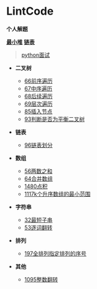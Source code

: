 # LintCode
**个人解题**

[**最小堆**](./最小堆.py)
[**链表**](https://github.com/2048JiaLi/PY3_privacy/blob/master/Python%E9%9D%A2%E8%AF%95/%E9%93%BE%E8%A1%A8.md)
> [python面试](https://github.com/2048JiaLi/PY3_privacy/tree/master/Python%E9%9D%A2%E8%AF%95)

+ **二叉树**
   + [66前序遍历](https://github.com/2048JiaLi/Lint-Code/blob/master/66.%E4%BA%8C%E5%8F%89%E6%A0%91%E5%89%8D%E5%BA%8F%E9%81%8D%E5%8E%86.md)
   + [67中序遍历](https://github.com/2048JiaLi/Lint-Code/blob/master/67%20%E4%BA%8C%E5%8F%89%E6%A0%91%E4%B8%AD%E5%BA%8F%E9%81%8D%E5%8E%86.md)
   + [68后续遍历](https://github.com/2048JiaLi/Lint-Code/blob/master/68%E4%BA%8C%E5%8F%89%E6%A0%91%E5%90%8E%E7%BB%AD%E9%81%8D%E5%8E%86.md)
   + [69层次遍历](https://github.com/2048JiaLi/Lint-Code/blob/master/69%E4%BA%8C%E5%8F%89%E6%A0%91%E5%B1%82%E6%AC%A1%E9%81%8D%E5%8E%86.md)
   + [85插入节点](https://github.com/2048JiaLi/Lint-Code/blob/master/85%E4%BA%8C%E5%8F%89%E6%9F%A5%E6%89%BE%E6%A0%91%E4%B8%AD%E6%8F%92%E5%85%A5%E8%8A%82%E7%82%B9.md)
   + [93判断是否为平衡二叉树](./93平衡二叉树判断.md)

+ **链表**
   + [96链表划分](https://github.com/2048JiaLi/Lint-Code/blob/master/96%20%E9%93%BE%E8%A1%A8%E5%88%92%E5%88%86.md)

+ **数组**
   + [56两数之和](https://github.com/2048JiaLi/Lint-Code/blob/master/56%E6%89%BE%E4%B8%A4%E6%95%B0%E4%B9%8B%E5%92%8C.md)
   + [64合并数组](https://github.com/2048JiaLi/Lint-Code/blob/master/64%E5%90%88%E5%B9%B6%E4%B8%A4%E4%B8%AA%E6%9C%89%E5%BA%8F%E6%95%B0%E7%BB%84.md)
   + [1480点积](https://github.com/2048JiaLi/Lint-Code/blob/master/1480.py)
   + [1117k个升序数组的最小范围](https://github.com/2048JiaLi/Lint-Code/blob/master/1117.py)
   
+ **字符串**
   + [32最短子串](https://github.com/2048JiaLi/Lint-Code/blob/master/32.py)
   + [53逐词翻转](https://github.com/2048JiaLi/Lint-Code/blob/master/53%E4%BB%A5word%E7%BF%BB%E8%BD%AC%E5%AD%97%E7%AC%A6%E4%B8%B2.md)

+ **排列**
   + [197全排列指定排列的序号](https://github.com/2048JiaLi/Lint-Code/blob/master/197.%20%E6%8E%92%E5%88%97%E5%BA%8F%E5%8F%B7.md)

+ **其他**
   + [1095整数翻转](https://github.com/2048JiaLi/Lint-Code/blob/master/1095.py)
